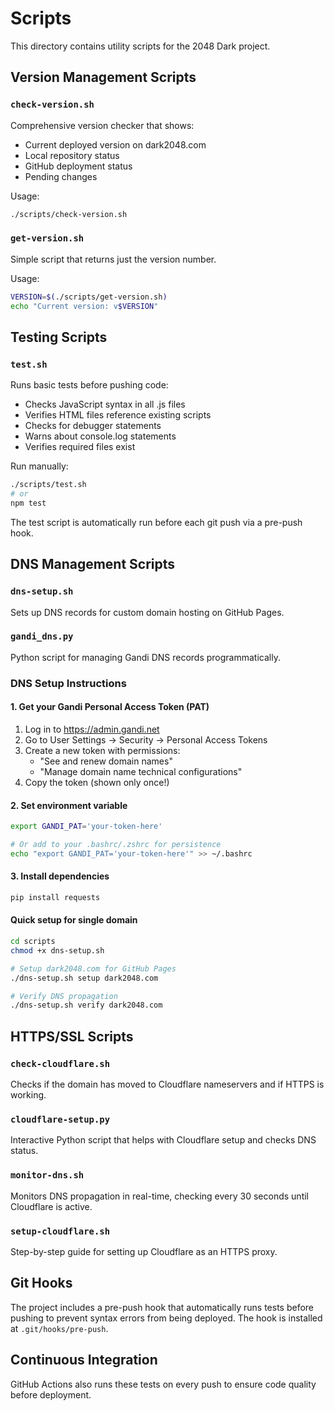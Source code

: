 # Scripts

This directory contains utility scripts for the 2048 Dark project.

## Version Management Scripts

### `check-version.sh`
Comprehensive version checker that shows:
- Current deployed version on dark2048.com
- Local repository status
- GitHub deployment status
- Pending changes

Usage:
```bash
./scripts/check-version.sh
```

### `get-version.sh`
Simple script that returns just the version number.

Usage:
```bash
VERSION=$(./scripts/get-version.sh)
echo "Current version: v$VERSION"
```

## Testing Scripts

### `test.sh`
Runs basic tests before pushing code:
- Checks JavaScript syntax in all .js files
- Verifies HTML files reference existing scripts
- Checks for debugger statements
- Warns about console.log statements
- Verifies required files exist

Run manually: 
```bash
./scripts/test.sh
# or
npm test
```

The test script is automatically run before each git push via a pre-push hook.

## DNS Management Scripts

### `dns-setup.sh`
Sets up DNS records for custom domain hosting on GitHub Pages.

### `gandi_dns.py`
Python script for managing Gandi DNS records programmatically.

### DNS Setup Instructions

#### 1. Get your Gandi Personal Access Token (PAT)

1. Log in to https://admin.gandi.net
2. Go to User Settings → Security → Personal Access Tokens
3. Create a new token with permissions:
   - "See and renew domain names"
   - "Manage domain name technical configurations"
4. Copy the token (shown only once!)

#### 2. Set environment variable

```bash
export GANDI_PAT='your-token-here'

# Or add to your .bashrc/.zshrc for persistence
echo "export GANDI_PAT='your-token-here'" >> ~/.bashrc
```

#### 3. Install dependencies

```bash
pip install requests
```

#### Quick setup for single domain

```bash
cd scripts
chmod +x dns-setup.sh

# Setup dark2048.com for GitHub Pages
./dns-setup.sh setup dark2048.com

# Verify DNS propagation
./dns-setup.sh verify dark2048.com
```

## HTTPS/SSL Scripts

### `check-cloudflare.sh`
Checks if the domain has moved to Cloudflare nameservers and if HTTPS is working.

### `cloudflare-setup.py`
Interactive Python script that helps with Cloudflare setup and checks DNS status.

### `monitor-dns.sh`
Monitors DNS propagation in real-time, checking every 30 seconds until Cloudflare is active.

### `setup-cloudflare.sh`
Step-by-step guide for setting up Cloudflare as an HTTPS proxy.

## Git Hooks

The project includes a pre-push hook that automatically runs tests before pushing to prevent syntax errors from being deployed. The hook is installed at `.git/hooks/pre-push`.

## Continuous Integration

GitHub Actions also runs these tests on every push to ensure code quality before deployment.